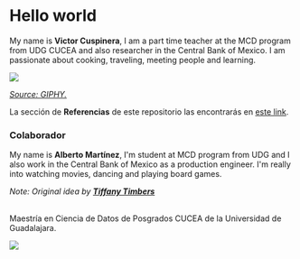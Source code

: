 # Hello world

My name is **Victor Cuspinera**, I am a part time teacher at the MCD program from UDG CUCEA and also researcher in the Central Bank of Mexico. I am passionate about cooking, traveling, meeting people and learning.

![](https://media.giphy.com/media/9ADoZQgs0tyww/giphy.gif)

*[Source: GIPHY.](https://media.giphy.com/media/9ADoZQgs0tyww/giphy.gif)*

La sección de **Referencias** de este repositorio las encontrarás en [este link](https://github.com/vcuspinera/hello/blob/main/docs/Referencias.md).

### Colaborador
My name is **Alberto Martínez**, I'm  student at MCD program from UDG and I also work in the Central Bank of Mexico as a production engineer. I'm really into watching movies, dancing and playing board games. 

_Note: Original idea by **[Tiffany Timbers](https://github.com/ttimbers/hello)**_

<br>
Maestría en Ciencia de Datos de Posgrados CUCEA de la Universidad de Guadalajara.  

![](https://raw.githubusercontent.com/vcuspinera/UDG_MCD_Project_Dev_II/main/actividades/img/MCD_logo.png)
